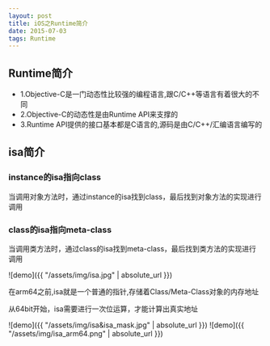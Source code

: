 ```yaml
---
layout: post
title: iOS之Runtime简介
date: 2015-07-03
tags: Runtime
---
```

## Runtime简介
- 1.Objective-C是一门动态性比较强的编程语言,跟C/C++等语言有着很大的不同
- 2.Objective-C的动态性是由Runtime API来支撑的
- 3.Runtime API提供的接口基本都是C语言的,源码是由C/C++/汇编语言编写的



## isa简介
### instance的isa指向class
当调用对象方法时，通过instance的isa找到class，最后找到对象方法的实现进行调用

### class的isa指向meta-class
当调用类方法时，通过class的isa找到meta-class，最后找到类方法的实现进行调用

![demo]({{ "/assets/img/isa.jpg" | absolute_url }})

在arm64之前,isa就是一个普通的指针,存储着Class/Meta-Class对象的内存地址

从64bit开始，isa需要进行一次位运算，才能计算出真实地址

![demo]({{ "/assets/img/isa&isa_mask.jpg" | absolute_url }})
![demo]({{ "/assets/img/isa_arm64.png" | absolute_url }})
